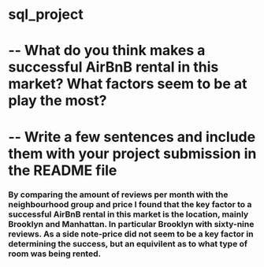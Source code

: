 # sql_project


# -- What do you think makes a successful AirBnB rental in this market? What factors seem to be at play the most?
# -- Write a few sentences and include them with your project submission in the README file 
### By comparing the amount of reviews per month with the neighbourhood group and price I found that the key factor to a successful AirBnB rental in this market is the location, mainly Brooklyn and Manhattan.  In particular Brooklyn with sixty-nine reviews.  As a side note-price did not seem to be a key factor in determining the success, but an equivilent as to what type of room was being rented. ###
